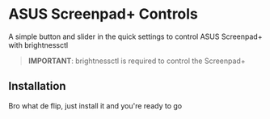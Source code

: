 # ASUS Screenpad+ Controls

A simple button and slider in the quick settings to control ASUS Screenpad+ with brightnessctl

> **IMPORTANT**: brightnessctl is required to control the Screenpad+

## Installation

Bro what de flip, just install it and you're ready to go